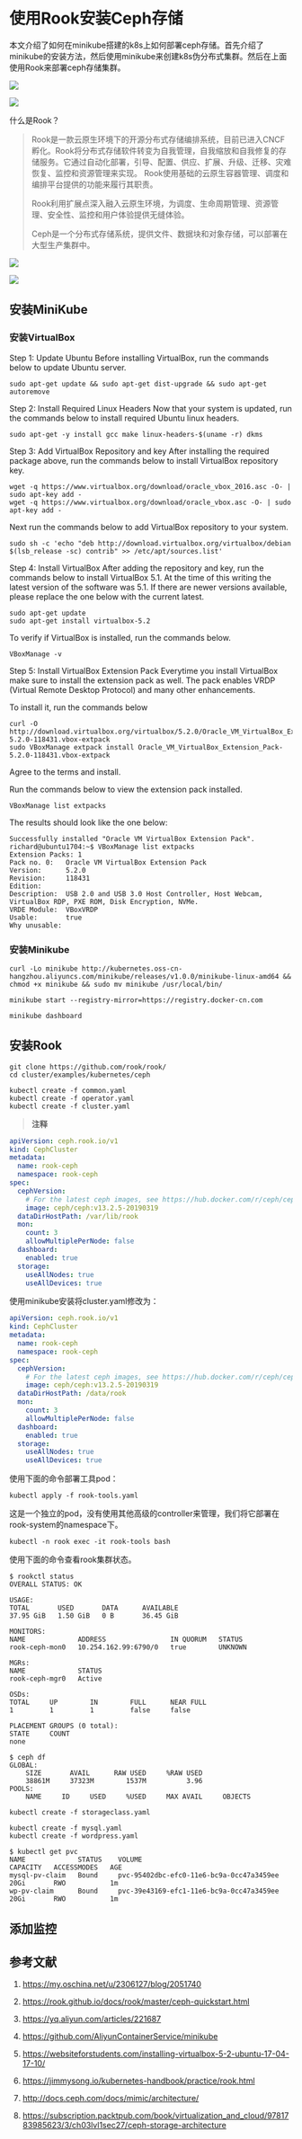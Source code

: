 # 使用Rook安装Ceph存储

本文介绍了如何在minikube搭建的k8s上如何部署ceph存储。首先介绍了minikube的安装方法，然后使用minikube来创建k8s伪分布式集群。然后在上面使用Rook来部署ceph存储集群。

![](https://ws1.sinaimg.cn/large/006gLaqLly1g25f7nmftyj31kw0w0dm8.jpg)

![](https://ws1.sinaimg.cn/large/006gLaqLly1g25fa3j0wsj31sg0wk0yb.jpg)

什么是Rook？
> Rook是一款云原生环境下的开源分布式存储编排系统，目前已进入CNCF孵化。Rook将分布式存储软件转变为自我管理，自我缩放和自我修复的存储服务。它通过自动化部署，引导、配置、供应、扩展、升级、迁移、灾难恢复、监控和资源管理来实现。 Rook使用基础的云原生容器管理、调度和编排平台提供的功能来履行其职责。
>
> Rook利用扩展点深入融入云原生环境，为调度、生命周期管理、资源管理、安全性、监控和用户体验提供无缝体验。
>
> Ceph是一个分布式存储系统，提供文件、数据块和对象存储，可以部署在大型生产集群中。

![](https://ws1.sinaimg.cn/large/006gLaqLly1g25fd6p5sbj30d90hfjuo.jpg)

![](https://ws1.sinaimg.cn/large/006gLaqLly1g25fdnnwjcj30j90dm0sw.jpg)

## 安装MiniKube

### 安装VirtualBox

Step 1: Update Ubuntu
Before installing VirtualBox, run the commands below to update Ubuntu server.

```shell
sudo apt-get update && sudo apt-get dist-upgrade && sudo apt-get autoremove
```

Step 2: Install Required Linux Headers
Now that your system is updated, run the commands below to install required Ubuntu linux headers.

```shell
sudo apt-get -y install gcc make linux-headers-$(uname -r) dkms
```

Step 3: Add VirtualBox Repository and key
After installing the required package above, run the commands below to install VirtualBox repository key.

```shell
wget -q https://www.virtualbox.org/download/oracle_vbox_2016.asc -O- | sudo apt-key add -
wget -q https://www.virtualbox.org/download/oracle_vbox.asc -O- | sudo apt-key add -
```

Next run the commands below to add VirtualBox repository to your system.

```shell
sudo sh -c 'echo "deb http://download.virtualbox.org/virtualbox/debian $(lsb_release -sc) contrib" >> /etc/apt/sources.list'
```

Step 4: Install VirtualBox
After adding the repository and key, run the commands below to install VirtualBox 5.1. At the time of this writing the latest version of the software was 5.1. If there are newer versions available, please replace the one below with the current latest.

```shell
sudo apt-get update
sudo apt-get install virtualbox-5.2
```

To verify if VirtualBox is installed, run the commands below.

```shell
VBoxManage -v
```

Step 5: Install VirtualBox Extension Pack
Everytime you install VirtualBox make sure to install the extension pack as well. The pack enables VRDP (Virtual Remote Desktop Protocol) and many other enhancements.

To install it, run the commands below

```shell
curl -O http://download.virtualbox.org/virtualbox/5.2.0/Oracle_VM_VirtualBox_Extension_Pack-5.2.0-118431.vbox-extpack
sudo VBoxManage extpack install Oracle_VM_VirtualBox_Extension_Pack-5.2.0-118431.vbox-extpack
```

Agree to the terms and install.

Run the commands below to view the extension pack installed.

```shell
VBoxManage list extpacks
```

The results should look like the one below:

```shell
Successfully installed "Oracle VM VirtualBox Extension Pack".
richard@ubuntu1704:~$ VBoxManage list extpacks
Extension Packs: 1
Pack no. 0:   Oracle VM VirtualBox Extension Pack
Version:      5.2.0
Revision:     118431
Edition:
Description:  USB 2.0 and USB 3.0 Host Controller, Host Webcam, VirtualBox RDP, PXE ROM, Disk Encryption, NVMe.
VRDE Module:  VBoxVRDP
Usable:       true
Why unusable:
```

### 安装Minikube

```shell
curl -Lo minikube http://kubernetes.oss-cn-hangzhou.aliyuncs.com/minikube/releases/v1.0.0/minikube-linux-amd64 && chmod +x minikube && sudo mv minikube /usr/local/bin/
```

```shell
minikube start --registry-mirror=https://registry.docker-cn.com

minikube dashboard
```

## 安装Rook

```shell
git clone https://github.com/rook/rook/
cd cluster/examples/kubernetes/ceph

kubectl create -f common.yaml
kubectl create -f operator.yaml
kubectl create -f cluster.yaml
```

> **注释**

```yaml
apiVersion: ceph.rook.io/v1
kind: CephCluster
metadata:
  name: rook-ceph
  namespace: rook-ceph
spec:
  cephVersion:
    # For the latest ceph images, see https://hub.docker.com/r/ceph/ceph/tags
    image: ceph/ceph:v13.2.5-20190319
  dataDirHostPath: /var/lib/rook
  mon:
    count: 3
    allowMultiplePerNode: false
  dashboard:
    enabled: true
  storage:
    useAllNodes: true
    useAllDevices: true
```

使用minikube安装将cluster.yaml修改为：

```yaml
apiVersion: ceph.rook.io/v1
kind: CephCluster
metadata:
  name: rook-ceph
  namespace: rook-ceph
spec:
  cephVersion:
    # For the latest ceph images, see https://hub.docker.com/r/ceph/ceph/tags
    image: ceph/ceph:v13.2.5-20190319
  dataDirHostPath: /data/rook
  mon:
    count: 3
    allowMultiplePerNode: false
  dashboard:
    enabled: true
  storage:
    useAllNodes: true
    useAllDevices: true
```

使用下面的命令部署工具pod：

```shell
kubectl apply -f rook-tools.yaml
```

这是一个独立的pod，没有使用其他高级的controller来管理，我们将它部署在rook-system的namespace下。

```shell
kubectl -n rook exec -it rook-tools bash
```

使用下面的命令查看rook集群状态。

```shell
$ rookctl status
OVERALL STATUS: OK

USAGE:
TOTAL       USED       DATA      AVAILABLE
37.95 GiB   1.50 GiB   0 B       36.45 GiB

MONITORS:
NAME             ADDRESS                IN QUORUM   STATUS
rook-ceph-mon0   10.254.162.99:6790/0   true        UNKNOWN

MGRs:
NAME             STATUS
rook-ceph-mgr0   Active

OSDs:
TOTAL     UP        IN        FULL      NEAR FULL
1         1         1         false     false

PLACEMENT GROUPS (0 total):
STATE     COUNT
none

$ ceph df
GLOBAL:
    SIZE       AVAIL      RAW USED     %RAW USED
    38861M     37323M        1537M          3.96
POOLS:
    NAME     ID     USED     %USED     MAX AVAIL     OBJECTS
```

```shell
kubectl create -f storageclass.yaml

kubectl create -f mysql.yaml
kubectl create -f wordpress.yaml
```

```shell
$ kubectl get pvc
NAME             STATUS    VOLUME                                     CAPACITY   ACCESSMODES   AGE
mysql-pv-claim   Bound     pvc-95402dbc-efc0-11e6-bc9a-0cc47a3459ee   20Gi       RWO           1m
wp-pv-claim      Bound     pvc-39e43169-efc1-11e6-bc9a-0cc47a3459ee   20Gi       RWO           1m
```

## 添加监控



## 参考文献

1. https://my.oschina.net/u/2306127/blog/2051740

2. https://rook.github.io/docs/rook/master/ceph-quickstart.html

3. https://yq.aliyun.com/articles/221687

4. https://github.com/AliyunContainerService/minikube

5. https://websiteforstudents.com/installing-virtualbox-5-2-ubuntu-17-04-17-10/

6. https://jimmysong.io/kubernetes-handbook/practice/rook.html

7. http://docs.ceph.com/docs/mimic/architecture/

8. https://subscription.packtpub.com/book/virtualization_and_cloud/9781783985623/3/ch03lvl1sec27/ceph-storage-architecture